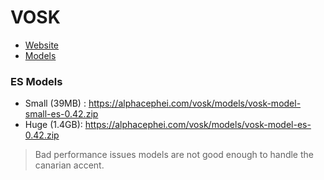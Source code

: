 # VOSK

- [Website](https://alphacephei.com/vosk/)
- [Models](https://alphacephei.com/vosk/models)

### ES Models

- Small (39MB) : https://alphacephei.com/vosk/models/vosk-model-small-es-0.42.zip
- Huge (1.4GB): https://alphacephei.com/vosk/models/vosk-model-es-0.42.zip

> Bad performance issues models are not good enough to handle the canarian accent.

